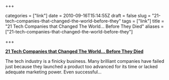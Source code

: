 +++

categories = ["link"]
date = 2010-09-16T15:14:55Z
draft = false
slug = "21-tech-companies-that-changed-the-world-before-they"
tags = ["link"]
title = "21 Tech Companies that Changed The World... Before They Died"
aliases = ["21-tech-companies-that-changed-the-world-before-they"]

+++

**[21 Tech Companies that Changed The World... Before They
Died](http://www.maximumpc.com/article/features/21_tech_companies_changed_world_they_died)**

The tech industry is a finicky business. Many brilliant companies have
failed just because they launched a product too advanced for its time or
lacked adequate marketing power. Even successful…
